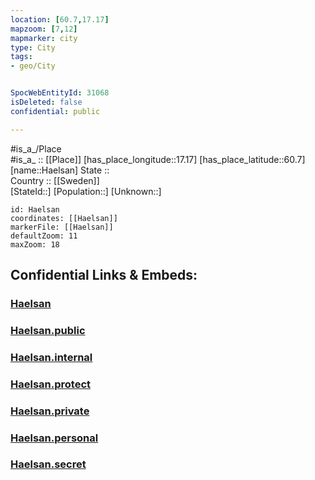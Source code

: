 ```yaml
---
location: [60.7,17.17] 
mapzoom: [7,12] 
mapmarker: city 
type: City
tags:
- geo/City


SpocWebEntityId: 31068
isDeleted: false
confidential: public

---
```

#is_a_/Place  
#is_a_ :: [[Place]] 
[has_place_longitude::17.17] 
[has_place_latitude::60.7] 
[name::Haelsan] 
State ::  
Country :: [[Sweden]]  
[StateId::] 
[Population::] 
[Unknown::] 


```leaflet
id: Haelsan
coordinates: [[Haelsan]] 
markerFile: [[Haelsan]] 
defaultZoom: 11 
maxZoom: 18
```


## Confidential Links & Embeds: 

### [Haelsan](/_Standards/Earth/Continent/Europe/Europe~North/Sweden/Provinces~Sweden/Gävleborg/City/Haelsan.md) 

### [Haelsan.public](/_public/Earth/Continent/Europe/Europe~North/Sweden/Provinces~Sweden/Gävleborg/City/Haelsan.public.md) 

### [Haelsan.internal](/_internal/Earth/Continent/Europe/Europe~North/Sweden/Provinces~Sweden/Gävleborg/City/Haelsan.internal.md) 

### [Haelsan.protect](/_protect/Earth/Continent/Europe/Europe~North/Sweden/Provinces~Sweden/Gävleborg/City/Haelsan.protect.md) 

### [Haelsan.private](/_private/Earth/Continent/Europe/Europe~North/Sweden/Provinces~Sweden/Gävleborg/City/Haelsan.private.md) 

### [Haelsan.personal](/_personal/Earth/Continent/Europe/Europe~North/Sweden/Provinces~Sweden/Gävleborg/City/Haelsan.personal.md) 

### [Haelsan.secret](/_secret/Earth/Continent/Europe/Europe~North/Sweden/Provinces~Sweden/Gävleborg/City/Haelsan.secret.md)

